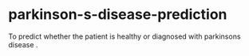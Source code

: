 # parkinson-s-disease-prediction
To predict whether the patient is healthy or diagnosed with parkinsons disease 
. 
